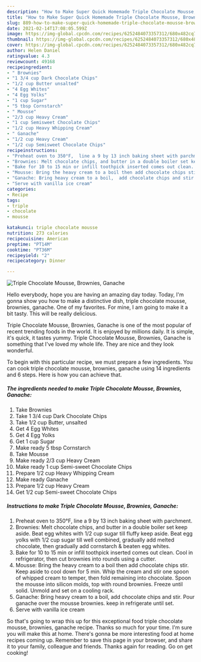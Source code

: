 ```yaml
---
description: "How to Make Super Quick Homemade Triple Chocolate Mousse, Brownies, Ganache"
title: "How to Make Super Quick Homemade Triple Chocolate Mousse, Brownies, Ganache"
slug: 889-how-to-make-super-quick-homemade-triple-chocolate-mousse-brownies-ganache
date: 2021-02-14T17:08:05.599Z
image: https://img-global.cpcdn.com/recipes/6252484073357312/680x482cq70/triple-chocolate-mousse-brownies-ganache-recipe-main-photo.jpg
thumbnail: https://img-global.cpcdn.com/recipes/6252484073357312/680x482cq70/triple-chocolate-mousse-brownies-ganache-recipe-main-photo.jpg
cover: https://img-global.cpcdn.com/recipes/6252484073357312/680x482cq70/triple-chocolate-mousse-brownies-ganache-recipe-main-photo.jpg
author: Helen Daniel
ratingvalue: 4.3
reviewcount: 49168
recipeingredient:
- " Brownies"
- "1 3/4 cup Dark Chocolate Chips"
- "1/2 cup Butter unsalted"
- "4 Egg Whites"
- "4 Egg Yolks"
- "1 cup Sugar"
- "5 tbsp Cornstarch"
- " Mousse"
- "2/3 cup Heavy Cream"
- "1 cup Semisweet Chocolate Chips"
- "1/2 cup Heavy Whipping Cream"
- " Ganache"
- "1/2 cup Heavy Cream"
- "1/2 cup Semisweet Chocolate Chips"
recipeinstructions:
- "Preheat oven to 350°F,  line a 9 by 13 inch baking sheet with parchment."
- "Brownies: Melt chocolate chips, and butter in a double boiler set keep aside. Beat egg whites with 1/2 cup sugar till fluffy keep aside. Beat egg yolks with 1/2 cup sugar till well combined, gradually add melted chocolate, then gradually add cornstarch &amp; beaten egg whites."
- "Bake for 10 to 15 min or infill toothpick inserted comes out clean. Cool in refrigerator, then cut brownies into rounds using a cutter."
- "Mousse: Bring the heavy cream to a boil then add chocolate chips stir. Keep aside to cool down for 5 min. Whip the cream and stir one spoon of whipped cream to temper, then fold remaining into chocolate. Spoon the mousse into silicon molds, top with round brownies. Freeze until solid. Unmold and set on a cooling rack."
- "Ganache: Bring heavy cream to a boil,  add chocolate chips and stir. Pour ganache over the mousse brownies. keep in refrigerate until set."
- "Serve with vanilla ice cream"
categories:
- Recipe
tags:
- triple
- chocolate
- mousse

katakunci: triple chocolate mousse 
nutrition: 273 calories
recipecuisine: American
preptime: "PT14M"
cooktime: "PT36M"
recipeyield: "2"
recipecategory: Dinner

---
```



![Triple Chocolate Mousse, Brownies, Ganache](https://img-global.cpcdn.com/recipes/6252484073357312/680x482cq70/triple-chocolate-mousse-brownies-ganache-recipe-main-photo.jpg)

Hello everybody, hope you are having an amazing day today. Today, I'm gonna show you how to make a distinctive dish, triple chocolate mousse, brownies, ganache. One of my favorites. For mine, I am going to make it a bit tasty. This will be really delicious.



Triple Chocolate Mousse, Brownies, Ganache is one of the most popular of recent trending foods in the world. It is enjoyed by millions daily. It is simple, it's quick, it tastes yummy. Triple Chocolate Mousse, Brownies, Ganache is something that I've loved my whole life. They are nice and they look wonderful.


To begin with this particular recipe, we must prepare a few ingredients. You can cook triple chocolate mousse, brownies, ganache using 14 ingredients and 6 steps. Here is how you can achieve that.

<!--inarticleads1-->

##### The ingredients needed to make Triple Chocolate Mousse, Brownies, Ganache:

1. Take  Brownies
1. Take 1 3/4 cup Dark Chocolate Chips
1. Take 1/2 cup Butter, unsalted
1. Get 4 Egg Whites
1. Get 4 Egg Yolks
1. Get 1 cup Sugar
1. Make ready 5 tbsp Cornstarch
1. Take  Mousse
1. Make ready 2/3 cup Heavy Cream
1. Make ready 1 cup Semi-sweet Chocolate Chips
1. Prepare 1/2 cup Heavy Whipping Cream
1. Make ready  Ganache
1. Prepare 1/2 cup Heavy Cream
1. Get 1/2 cup Semi-sweet Chocolate Chips




<!--inarticleads2-->

##### Instructions to make Triple Chocolate Mousse, Brownies, Ganache:

1. Preheat oven to 350°F,  line a 9 by 13 inch baking sheet with parchment.
1. Brownies: Melt chocolate chips, and butter in a double boiler set keep aside. Beat egg whites with 1/2 cup sugar till fluffy keep aside. Beat egg yolks with 1/2 cup sugar till well combined, gradually add melted chocolate, then gradually add cornstarch &amp; beaten egg whites.
1. Bake for 10 to 15 min or infill toothpick inserted comes out clean. Cool in refrigerator, then cut brownies into rounds using a cutter.
1. Mousse: Bring the heavy cream to a boil then add chocolate chips stir. Keep aside to cool down for 5 min. Whip the cream and stir one spoon of whipped cream to temper, then fold remaining into chocolate. Spoon the mousse into silicon molds, top with round brownies. Freeze until solid. Unmold and set on a cooling rack.
1. Ganache: Bring heavy cream to a boil,  add chocolate chips and stir. Pour ganache over the mousse brownies. keep in refrigerate until set.
1. Serve with vanilla ice cream




So that's going to wrap this up for this exceptional food triple chocolate mousse, brownies, ganache recipe. Thanks so much for your time. I'm sure you will make this at home. There's gonna be more interesting food at home recipes coming up. Remember to save this page in your browser, and share it to your family, colleague and friends. Thanks again for reading. Go on get cooking!
